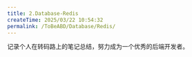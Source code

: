 ```yaml
---
title: 2.Database-Redis
createTime: 2025/03/22 10:54:32
permalink: /ToBeABD/Database/Redis/
---
```

记录个人在转码路上的笔记总结，努力成为一个优秀的后端开发者。
